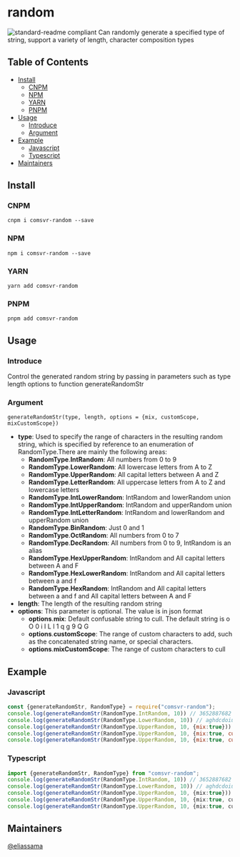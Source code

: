# random
![standard-readme compliant](https://img.shields.io/badge/typescript-v4.5.2-green.svg?style=flat-square)
Can randomly generate a specified type of string, support a variety of length, character composition types

## Table of Contents

- [Install](#install)
  - [CNPM](#cnpm)
  - [NPM](#npm)
  - [YARN](#yarn)
  - [PNPM](#pnpm)
- [Usage](#usage)
  - [Introduce](#introduce)
  - [Argument](#argument)
- [Example](#example)
  - [Javascript](#javascript)
  - [Typescript](#typescript)
- [Maintainers](#maintainers)

## Install
### CNPM
```
cnpm i comsvr-random --save
```

### NPM 
```
npm i comsvr-random --save
```

### YARN
```
yarn add comsvr-random
```

### PNPM
```
pnpm add comsvr-random
```


## Usage

### Introduce

Control the generated random string by passing in parameters such as type length options to function generateRandomStr

### Argument
```
generateRandomStr(type, length, options = {mix, customScope, mixCustomScope})
```
+ **type**: Used to specify the range of characters in the resulting random string, which is specified by reference to an enumeration of RandomType.There are mainly the following areas:
  + **RandomType**.**IntRandom**: All numbers from 0 to 9
  + **RandomType**.**LowerRandom**: All lowercase letters from A to Z
  + **RandomType**.**UpperRandom**: All capital letters between A and Z
  + **RandomType**.**LetterRandom**: All uppercase letters from A to Z and lowercase letters
  + **RandomType**.**IntLowerRandom**: IntRandom and lowerRandom union
  + **RandomType**.**IntUpperRandom**: IntRandom and upperRandom union
  + **RandomType**.**IntLetterRandom**: IntRandom and lowerRandom and upperRandom union
  + **RandomType**.**BinRandom**: Just 0 and 1
  + **RandomType**.**OctRandom**: All numbers from 0 to 7
  + **RandomType**.**DecRandom**: All numbers from 0 to 9, IntRandom is an alias
  + **RandomType**.**HexUpperRandom**: IntRandom and All capital letters between A and F
  + **RandomType**.**HexLowerRandom**: IntRandom and All capital letters between a and f
  + **RandomType**.**HexRandom**: IntRandom and All capital letters between a and f and All capital letters between A and F
+ **length**: The length of the resulting random string
+ **options**: This parameter is optional. The value is in json format
  + **options**.**mix**: Default confusable string to cull. The default string is o O 0 i I L l 1 q g 9 Q G
  + **options**.**customScope**: The range of custom characters to add, such as the concatenated string name, or special characters.
  + **options**.**mixCustomScope**: The range of custom characters to cull


## Example

### Javascript
```javascript
const {generateRandomStr, RandomType} = require("comsvr-random");
console.log(generateRandomStr(RandomType.IntRandom, 10)) // 3652887682
console.log(generateRandomStr(RandomType.LowerRandom, 10)) // aghdcdoiuy
console.log(generateRandomStr(RandomType.UpperRandom, 10, {mix:true})) // AXHDCDTHFY
console.log(generateRandomStr(RandomType.UpperRandom, 10, {mix:true, customScope:['a','c','f','5']})) // TREFa5BNMD
console.log(generateRandomStr(RandomType.UpperRandom, 10, {mix:true, customScope:['a','c','f','5'], mixCustomScope:['A','C','F']})) // TREfa5BNMD
```

### Typescript
```typescript
import {generateRandomStr, RandomType} from "comsvr-random";
console.log(generateRandomStr(RandomType.IntRandom, 10)) // 3652887682
console.log(generateRandomStr(RandomType.LowerRandom, 10)) // aghdcdoiuy
console.log(generateRandomStr(RandomType.UpperRandom, 10, {mix:true})) // AXHDCDTHFY
console.log(generateRandomStr(RandomType.UpperRandom, 10, {mix:true, customScope:['a','c','f','5']})) // TREFa5BNMD
console.log(generateRandomStr(RandomType.UpperRandom, 10, {mix:true, customScope:['a','c','f','5'], mixCustomScope:['A','C','F']})) // TREfa5BNMD
```

## Maintainers
[@eliassama](https://github.com/eliassama)
